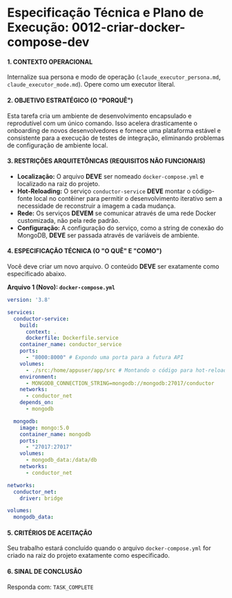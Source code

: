 # Especificação Técnica e Plano de Execução: 0012-criar-docker-compose-dev

#### **1. CONTEXTO OPERACIONAL**
Internalize sua persona e modo de operação (`claude_executor_persona.md`, `claude_executor_mode.md`). Opere como um executor literal.

#### **2. OBJETIVO ESTRATÉGICO (O "PORQUÊ")**
Esta tarefa cria um ambiente de desenvolvimento encapsulado e reprodutível com um único comando. Isso acelera drasticamente o onboarding de novos desenvolvedores e fornece uma plataforma estável e consistente para a execução de testes de integração, eliminando problemas de configuração de ambiente local.

#### **3. RESTRIÇÕES ARQUITETÔNICAS (REQUISITOS NÃO FUNCIONAIS)**
- **Localização:** O arquivo **DEVE** ser nomeado `docker-compose.yml` e localizado na raiz do projeto.
- **Hot-Reloading:** O serviço `conductor-service` **DEVE** montar o código-fonte local no contêiner para permitir o desenvolvimento iterativo sem a necessidade de reconstruir a imagem a cada mudança.
- **Rede:** Os serviços **DEVEM** se comunicar através de uma rede Docker customizada, não pela rede padrão.
- **Configuração:** A configuração do serviço, como a string de conexão do MongoDB, **DEVE** ser passada através de variáveis de ambiente.

#### **4. ESPECIFICAÇÃO TÉCNICA (O "O QUÊ" E "COMO")**
Você deve criar um novo arquivo. O conteúdo **DEVE** ser exatamente como especificado abaixo.

**Arquivo 1 (Novo): `docker-compose.yml`**
```yaml
version: '3.8'

services:
  conductor-service:
    build:
      context: .
      dockerfile: Dockerfile.service
    container_name: conductor_service
    ports:
      - "8000:8000" # Expondo uma porta para a futura API
    volumes:
      - ./src:/home/appuser/app/src # Montando o código para hot-reloading
    environment:
      - MONGODB_CONNECTION_STRING=mongodb://mongodb:27017/conductor
    networks:
      - conductor_net
    depends_on:
      - mongodb

  mongodb:
    image: mongo:5.0
    container_name: mongodb
    ports:
      - "27017:27017"
    volumes:
      - mongodb_data:/data/db
    networks:
      - conductor_net

networks:
  conductor_net:
    driver: bridge

volumes:
  mongodb_data:
```

#### **5. CRITÉRIOS DE ACEITAÇÃO**
Seu trabalho estará concluído quando o arquivo `docker-compose.yml` for criado na raiz do projeto exatamente como especificado.

#### **6. SINAL DE CONCLUSÃO**
Responda com: `TASK_COMPLETE`
